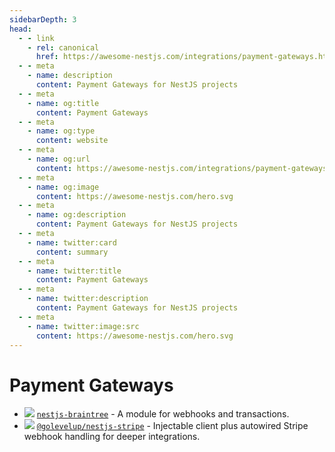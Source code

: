 ```yaml
---
sidebarDepth: 3
head:
  - - link
    - rel: canonical
      href: https://awesome-nestjs.com/integrations/payment-gateways.html
  - - meta
    - name: description
      content: Payment Gateways for NestJS projects
  - - meta
    - name: og:title
      content: Payment Gateways
  - - meta
    - name: og:type
      content: website
  - - meta
    - name: og:url
      content: https://awesome-nestjs.com/integrations/payment-gateways.html
  - - meta
    - name: og:image
      content: https://awesome-nestjs.com/hero.svg
  - - meta
    - name: og:description
      content: Payment Gateways for NestJS projects
  - - meta
    - name: twitter:card
      content: summary
  - - meta
    - name: twitter:title
      content: Payment Gateways
  - - meta
    - name: twitter:description
      content: Payment Gateways for NestJS projects
  - - meta
    - name: twitter:image:src
      content: https://awesome-nestjs.com/hero.svg
---
```


# Payment Gateways

- ![](https://img.shields.io/github/stars/nestjsx/nestjs-braintree.svg?style=flat-square) [`nestjs-braintree`](https://github.com/nestjsx/nestjs-braintree) - A module for webhooks and transactions.
- ![](https://img.shields.io/github/stars/golevelup/nestjs.svg?style=flat-square) [`@golevelup/nestjs-stripe`](https://github.com/golevelup/nestjs/tree/master/packages/stripe) - Injectable client plus autowired Stripe webhook handling for deeper integrations.

